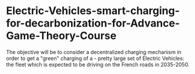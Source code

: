 # Electric-Vehicles-smart-charging-for-decarbonization-for-Advance-Game-Theory-Course
The objective will be to consider a decentralized charging mechanism in order to get a "green" charging of a - pretty large set of Electric Vehicles: the fleet which is expected to be driving on the French roads in 2035-2050.
